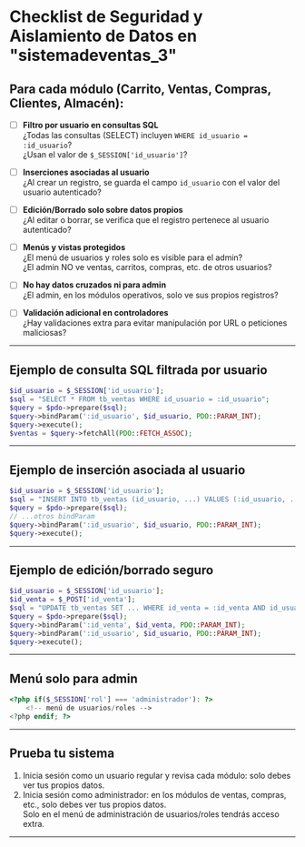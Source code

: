 # Checklist de Seguridad y Aislamiento de Datos en "sistemadeventas_3"

## Para cada módulo (Carrito, Ventas, Compras, Clientes, Almacén):

- [ ] **Filtro por usuario en consultas SQL**  
      ¿Todas las consultas (SELECT) incluyen `WHERE id_usuario = :id_usuario`?  
      ¿Usan el valor de `$_SESSION['id_usuario']`?

- [ ] **Inserciones asociadas al usuario**  
      ¿Al crear un registro, se guarda el campo `id_usuario` con el valor del usuario autenticado?

- [ ] **Edición/Borrado solo sobre datos propios**  
      ¿Al editar o borrar, se verifica que el registro pertenece al usuario autenticado?

- [ ] **Menús y vistas protegidos**  
      ¿El menú de usuarios y roles solo es visible para el admin?  
      ¿El admin NO ve ventas, carritos, compras, etc. de otros usuarios?

- [ ] **No hay datos cruzados ni para admin**  
      ¿El admin, en los módulos operativos, solo ve sus propios registros?

- [ ] **Validación adicional en controladores**  
      ¿Hay validaciones extra para evitar manipulación por URL o peticiones maliciosas?

---

## Ejemplo de consulta SQL filtrada por usuario

```php
$id_usuario = $_SESSION['id_usuario'];
$sql = "SELECT * FROM tb_ventas WHERE id_usuario = :id_usuario";
$query = $pdo->prepare($sql);
$query->bindParam(':id_usuario', $id_usuario, PDO::PARAM_INT);
$query->execute();
$ventas = $query->fetchAll(PDO::FETCH_ASSOC);
```

---

## Ejemplo de inserción asociada al usuario

```php
$id_usuario = $_SESSION['id_usuario'];
$sql = "INSERT INTO tb_ventas (id_usuario, ...) VALUES (:id_usuario, ...)";
$query = $pdo->prepare($sql);
// ...otros bindParam
$query->bindParam(':id_usuario', $id_usuario, PDO::PARAM_INT);
$query->execute();
```

---

## Ejemplo de edición/borrado seguro

```php
$id_usuario = $_SESSION['id_usuario'];
$id_venta = $_POST['id_venta'];
$sql = "UPDATE tb_ventas SET ... WHERE id_venta = :id_venta AND id_usuario = :id_usuario";
$query = $pdo->prepare($sql);
$query->bindParam(':id_venta', $id_venta, PDO::PARAM_INT);
$query->bindParam(':id_usuario', $id_usuario, PDO::PARAM_INT);
$query->execute();
```

---

## Menú solo para admin

```php
<?php if($_SESSION['rol'] === 'administrador'): ?>
    <!-- menú de usuarios/roles -->
<?php endif; ?>
```

---

## Prueba tu sistema

1. Inicia sesión como un usuario regular y revisa cada módulo: solo debes ver tus propios datos.
2. Inicia sesión como administrador: en los módulos de ventas, compras, etc., solo debes ver tus propios datos.  
   Solo en el menú de administración de usuarios/roles tendrás acceso extra.

---